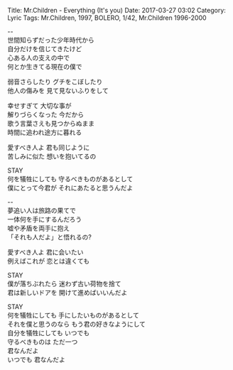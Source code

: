 Title: Mr.Children - Everything (It's you)
Date: 2017-03-27 03:02
Category: Lyric
Tags: Mr.Children, 1997, BOLERO, 1/42, Mr.Children 1996-2000


--  
世間知らずだった少年時代から  
自分だけを信じてきたけど  
心ある人の支えの中で  
何とか生きてる現在の僕で  
  
弱音さらしたり グチをこぼしたり  
他人の傷みを 見て見ないふりをして  
  
幸せすぎて 大切な事が  
解りづらくなった 今だから  
歌う言葉さえも見つからぬまま  
時間に追われ途方に暮れる  
  
愛すべき人よ 君も同じように  
苦しみに似た 想いを抱いてるの  
  
STAY  
何を犠牲にしても 守るべきものがあるとして  
僕にとって今君が それにあたると思うんだよ  
  
--  
夢追い人は旅路の果てで  
一体何を手にするんだろう  
嘘や矛盾を両手に抱え  
「それも人だよ」と悟れるの?  
  
愛すべき人よ 君に会いたい  
例えばこれが 恋とは違くても  
  
STAY  
僕が落ちぶれたら 迷わず古い荷物を捨て  
君は新しいドアを 開けて進めばいいんだよ  
  
STAY  
何を犠牲にしても 手にしたいものがあるとして  
それを僕と思うのなら もう君の好きなようにして  
自分を犠牲にしても いつでも  
守るべきものは ただ一つ  
君なんだよ  
いつでも 君なんだよ  
